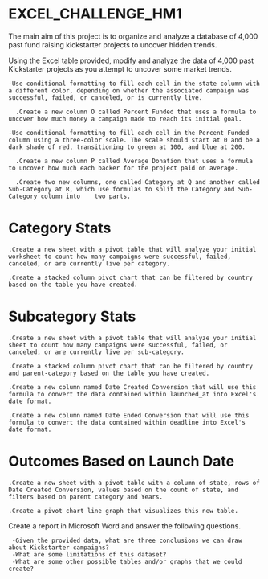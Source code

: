 # EXCEL_CHALLENGE_HM1

The main aim of this project is to organize and analyze a database of 4,000 past fund raising kickstarter projects to uncover hidden trends.

Using the Excel table provided, modify and analyze the data of 4,000 past Kickstarter projects as you attempt to uncover some market trends.

    -Use conditional formatting to fill each cell in the state column with a different color, depending on whether the associated campaign was successful, failed, or canceled, or is currently live.
 
      .Create a new column O called Percent Funded that uses a formula to uncover how much money a campaign made to reach its initial goal.
   
    -Use conditional formatting to fill each cell in the Percent Funded column using a three-color scale. The scale should start at 0 and be a dark shade of red, transitioning to green at 100, and blue at 200.
  
      .Create a new column P called Average Donation that uses a formula to uncover how much each backer for the project paid on average.

      .Create two new columns, one called Category at Q and another called Sub-Category at R, which use formulas to split the Category and Sub-Category column into    two parts.
    
   # Category Stats
    
    .Create a new sheet with a pivot table that will analyze your initial worksheet to count how many campaigns were successful, failed, canceled, or are currently live per category.
    
    .Create a stacked column pivot chart that can be filtered by country based on the table you have created.


 # Subcategory Stats
 
    .Create a new sheet with a pivot table that will analyze your initial sheet to count how many campaigns were successful, failed, or canceled, or are currently live per sub-category.
    
    .Create a stacked column pivot chart that can be filtered by country and parent-category based on the table you have created.
    
    .Create a new column named Date Created Conversion that will use this formula to convert the data contained within launched_at into Excel's date format.

    .Create a new column named Date Ended Conversion that will use this formula to convert the data contained within deadline into Excel's date format.
    
 # Outcomes Based on Launch Date
 
    .Create a new sheet with a pivot table with a column of state, rows of Date Created Conversion, values based on the count of state, and filters based on parent category and Years.

    .Create a pivot chart line graph that visualizes this new table.


Create a report in Microsoft Word and answer the following questions.

     -Given the provided data, what are three conclusions we can draw about Kickstarter campaigns?
     -What are some limitations of this dataset?
     -What are some other possible tables and/or graphs that we could create?





